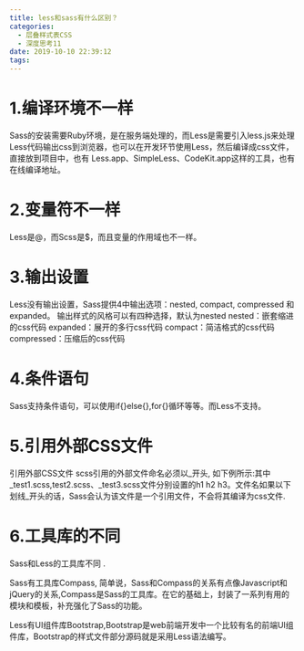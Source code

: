 ```yaml
---
title: less和sass有什么区别？
categories:
  - 层叠样式表CSS
  - 深度思考11
date: 2019-10-10 22:39:12
tags:
---
```

# 1.编译环境不一样 

Sass的安装需要Ruby环境，是在服务端处理的，而Less是需要引入less.js来处理Less代码输出css到浏览器，也可以在开发环节使用Less，然后编译成css文件，直接放到项目中，也有 Less.app、SimpleLess、CodeKit.app这样的工具，也有在线编译地址。 

# 2.变量符不一样

Less是@，而Scss是$，而且变量的作用域也不一样。 

# 3.输出设置

Less没有输出设置，Sass提供4中输出选项：nested, compact, compressed 和 expanded。 
输出样式的风格可以有四种选择，默认为nested 
nested：嵌套缩进的css代码 
expanded：展开的多行css代码 
compact：简洁格式的css代码 
compressed：压缩后的css代码 

# 4.条件语句

Sass支持条件语句，可以使用if{}else{},for{}循环等等。而Less不支持。

# 5.引用外部CSS文件 

引用外部CSS文件 scss引用的外部文件命名必须以_开头, 如下例所示:其中_test1.scss,test2.scss、_test3.scss文件分别设置的h1 h2 h3。文件名如果以下划线_开头的话，Sass会认为该文件是一个引用文件，不会将其编译为css文件. 

# 6.工具库的不同

Sass和Less的工具库不同 .

Sass有工具库Compass, 简单说，Sass和Compass的关系有点像Javascript和jQuery的关系,Compass是Sass的工具库。在它的基础上，封装了一系列有用的模块和模板，补充强化了Sass的功能。 

Less有UI组件库Bootstrap,Bootstrap是web前端开发中一个比较有名的前端UI组件库，Bootstrap的样式文件部分源码就是采用Less语法编写。